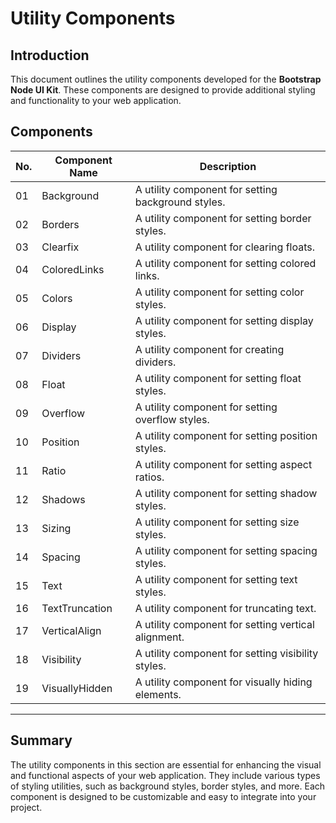 # Utility Components

## Introduction

This document outlines the utility components developed for the **Bootstrap Node UI Kit**. These components are designed to provide additional styling and functionality to your web application.

## Components

| No. | Component Name       | Description                                                                 |
|-----|----------------------|-----------------------------------------------------------------------------|
| 01  | Background           | A utility component for setting background styles.                          |
| 02  | Borders              | A utility component for setting border styles.                              |
| 03  | Clearfix             | A utility component for clearing floats.                                     |
| 04  | ColoredLinks         | A utility component for setting colored links.                              |
| 05  | Colors               | A utility component for setting color styles.                               |
| 06  | Display              | A utility component for setting display styles.                             |
| 07  | Dividers             | A utility component for creating dividers.                                  |
| 08  | Float                | A utility component for setting float styles.                               |
| 09  | Overflow             | A utility component for setting overflow styles.                            |
| 10  | Position             | A utility component for setting position styles.                            |
| 11  | Ratio                | A utility component for setting aspect ratios.                              |
| 12  | Shadows              | A utility component for setting shadow styles.                              |
| 13  | Sizing               | A utility component for setting size styles.                                |
| 14  | Spacing              | A utility component for setting spacing styles.                             |
| 15  | Text                 | A utility component for setting text styles.                                |
| 16  | TextTruncation       | A utility component for truncating text.                                    |
| 17  | VerticalAlign        | A utility component for setting vertical alignment.                         |
| 18  | Visibility           | A utility component for setting visibility styles.                          |
| 19  | VisuallyHidden       | A utility component for visually hiding elements.                           |

---
## Summary

The utility components in this section are essential for enhancing the visual and functional aspects of your web application. They include various types of styling utilities, such as background styles, border styles, and more. Each component is designed to be customizable and easy to integrate into your project.
